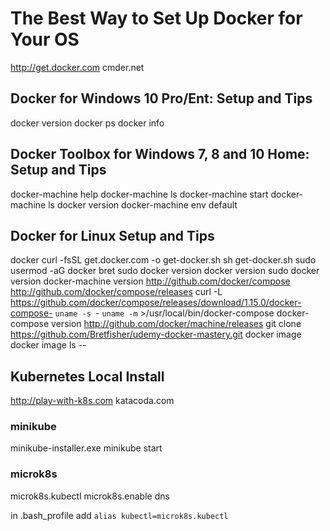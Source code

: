 # The Best Way to Set Up Docker for Your OS

http://get.docker.com
cmder.net
## Docker for Windows 10 Pro/Ent: Setup and Tips
docker version
docker ps
docker info

## Docker Toolbox for Windows 7, 8 and 10 Home: Setup and Tips
docker-machine help
docker-machine ls
docker-machine start
docker-machine ls
docker version
docker-machine env default

## Docker for Linux Setup and Tips
docker
curl -fsSL get.docker.com -o get-docker.sh
sh get-docker.sh
sudo usermod -aG docker bret
sudo docker version
docker version
sudo docker version
docker-machine version
http://github.com/docker/compose
http://github.com/docker/compose/releases
curl -L https://github.com/docker/compose/releases/download/1.15.0/docker-compose- `uname -s `- `uname -m` >/usr/local/bin/docker-compose
docker-compose version
http://github.com/docker/machine/releases
git clone https://github.com/Bretfisher/udemy-docker-mastery.git
docker image
docker image ls --

## Kubernetes Local Install
http://play-with-k8s.com
katacoda.com

### minikube
minikube-installer.exe
minikube start

### microk8s
microk8s.kubectl
microk8s.enable dns

in .bash_profile add `alias kubectl=microk8s.kubectl`

